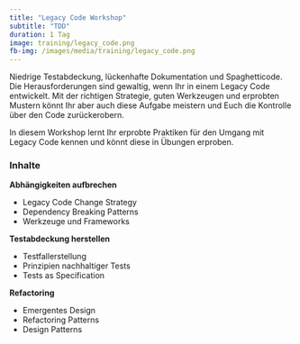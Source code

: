 ```yaml
---
title: "Legacy Code Workshop"
subtitle: "TDD"
duration: 1 Tag
image: training/legacy_code.png
fb-img: /images/media/training/legacy_code.png
---
```


Niedrige Testabdeckung, lückenhafte Dokumentation und Spaghetticode. Die Herausforderungen sind gewaltig, wenn Ihr in einem Legacy Code entwickelt. Mit der richtigen Strategie, guten Werkzeugen und erprobten Mustern könnt Ihr aber auch diese Aufgabe meistern und Euch die Kontrolle über den Code zurückerobern.

In diesem Workshop lernt Ihr erprobte Praktiken für den Umgang mit Legacy Code kennen und könnt diese in Übungen erproben.

<!--more-->

### Inhalte

**Abhängigkeiten aufbrechen**
* Legacy Code Change Strategy
* Dependency Breaking Patterns
* Werkzeuge und Frameworks

**Testabdeckung herstellen**
* Testfallerstellung
* Prinzipien nachhaltiger Tests
* Tests as Specification

**Refactoring**
* Emergentes Design
* Refactoring Patterns
* Design Patterns
